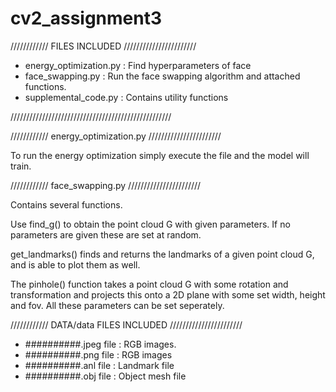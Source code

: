 # cv2_assignment3
//////////// FILES INCLUDED ///////////////////////

- energy_optimization.py     : Find hyperparameters of face
- face_swapping.py           : Run the face swapping algorithm and attached functions.
- supplemental_code.py       : Contains utility functions

///////////////////////////////////////////////////

//////////// energy_optimization.py ///////////////////////

To run the energy optimization simply execute the file and the model will train.

//////////// face_swapping.py ///////////////////////

Contains several functions.

Use find_g() to obtain the point cloud G with given parameters. If no parameters are given these
are set at random.

get_landmarks() finds and returns the landmarks of a given point cloud G, and is able to plot them 
as well.

The pinhole() function takes a point cloud G with some rotation and transformation and projects this
onto a 2D plane with some set width, height and fov. All these parameters can be set seperately.

//////////// DATA/data FILES INCLUDED ///////////////////////

- ##########.jpeg file       : RGB images.
- ##########.png file        : RGB images
- ##########.anl file        : Landmark file
- ##########.obj file        : Object mesh file

